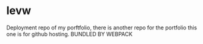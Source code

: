 # levw
Deployment repo of my porftfolio, there is another repo for the portfolio this one is for github hosting.
BUNDLED BY WEBPACK
